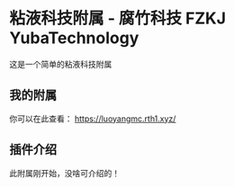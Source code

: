 # 粘液科技附属 - 腐竹科技 FZKJ YubaTechnology
这是一个简单的粘液科技附属

## 我的附属 
你可以在此查看：
https://luoyangmc.rth1.xyz/

## 插件介绍
此附属刚开始，没啥可介绍的！


